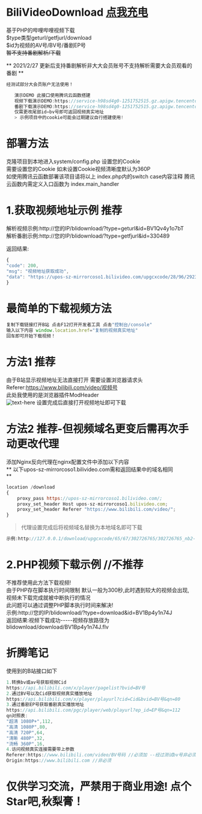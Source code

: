 # BiliVideoDownload [点我充电](http://www.aimuc.cn/)
> 
基于PHP的哔哩哔哩视频下载<br>
$type类型geturl/getfjurl/download<br>
$id为视频的AV号/BV号/番剧EP号<br>
~~暂不支持番剧解析/下载<br>~~

** 2021/2/27 更新后支持番剧解析非大大会员账号不支持解析需要大会员观看的番剧 **


```javascript
经测试部分大会员账户无法使用！

```


```javascript
   演示DEMO 此接口使用腾讯云函数搭建 
   视频下载演示DEMO:https://service-h98sd4g0-1251752515.gz.apigw.tencentcs.com/release/BiliDownload/?type=geturl&id=BV1T5411K7Wc
   番剧下载演示DEMO:https://service-h98sd4g0-1251752515.gz.apigw.tencentcs.com/release/BiliDownload/?type=getfjurl&id=330489
   仅需更改尾部id=bv号即可返回视频真实地址
   > 示例项目中的cookie可能会过期建议自行搭建使用!
```


# 部署方法
> 
克隆项目到本地进入system/config.php 设置您的Cookie<br>
需要设置您的Cookie 如未设置Cookie视频清晰度默认为360P<br>
如使用腾讯云函数部署该项目请将以上 index.php内的switch case内容注释
腾讯云函数内需定义入口函数为 index.main_handler


# 1.获取视频地址示例 推荐
>  
解析视频示例:http://您的IP/blidownload/?type=geturl&id=BV1Qv4y1o7bT<br>
解析番剧示例:http://您的IP/blidownload/?type=getfjurl&id=330489

返回结果:<br>

```javascript
{
"code": 200,
"msg": "视频地址获取成功",
"data": "https://upos-sz-mirrorcoso1.bilivideo.com/upgcxcode/28/96/292329628/292329628_nb2-1-32.flv?e=ig8euxZM2rNcNbNM7WdVhoMg7wUVhwdEto8g5X10ugNcXBlqNxHxNEVE5XREto8KqJZHUa6m5J0SqE85tZvEuENvNo8g2ENvNo8i8o859r1qXg8xNEVE5XREto8GuFGv2U7SuxI72X6fTr859r1qXg8gNEVE5XREto8z5JZC2X2gkX5L5F1eTX1jkXlsTXHeux_f2o859IB_&uipk=5&nbs=1&deadline=1614334765&gen=playurlv2&os=coso1bv&oi=3729533076&trid=f08874a409264862a24795c07d0a5cccu&platform=pc&upsig=b2ab93c04ef89db92a4fec2103cf787e&uparams=e,uipk,nbs,deadline,gen,os,oi,trid,platform&mid=0&orderid=0,3&agrr=1&logo=80000000"
}
```
# 最简单的下载视频方法

```javascript
复制下载链接打开B站 点击F12打开开发者工具 点击"控制台/console"
输入以下内容 window.location.href="复制的视频真实地址"
回车即可开始下载视频！
```

# 方法1 推荐
> 
由于B站显示视频地址无法直接打开 需要设置浏览器请求头<br>
Referer:https://www.bilibili.com/video/视频号<br>
此处我使用的是浏览器插件ModHeader<br>
![text-here](https://s3.ax1x.com/2021/02/26/yz0DJg.png)
设置完成后直接打开视频地址即可下载<br>


# 方法2 推荐-但视频域名更变后需再次手动更改代理
> 
添加Nginx反向代理在nginx配置文件中添加以下内容<br>
** 以下upos-sz-mirrorcoso1.bilivideo.com需和返回结果中的域名相同<br> **


```javascript
location /download
{
	proxy_pass https://upos-sz-mirrorcoso1.bilivideo.com/;
	proxy_set_header Host upos-sz-mirrorcoso1.bilivideo.com;
	proxy_set_header Referer "https://www.bilibili.com/video/";
}
```


> 代理设置完成后将视频域名替换为本地域名即可下载<br>

```javascript
示例:http://127.0.0.1/download/upgcxcode/65/67/302726765/302726765_nb2-1-32.flv?e=ig8euxZM2rNcNbNVhwdVhoMghwdVhwdEto8g5X10ugNcXBlqNxHxNEVE5XREto8KqJZHUa6m5J0SqE85tZvEuENvNo8g2ENvNo8i8o859r1qXg8xNEVE5XREto8GuFGv2U7SuxI72X6fTr859r1qXg8gNEVE5XREto8z5JZC2X2gkX5L5F1eTX1jkXlsTXHeux_f2o859IB_&uipk=5&nbs=1&deadline=1614356610&gen=playurlv2&os=coso1bv&oi=3729533076&trid=7e6e8c9ebf5e4289b7924b73e31ab62eu&platform=pc&upsig=e2f41b99e87deba55b261a85d9f904ac&uparams=e,uipk,nbs,deadline,gen,os,oi,trid,platform&mid=0&orderid=0,3&agrr=1&logo=80000000

```
# 2.PHP视频下载示例 //不推荐
> 
不推荐使用此方法下载视频!<br>
由于PHP存在脚本执行时间限制 默认一般为300秒,此时遇到较大的视频会出现,<br>
视频未下载完成就被中断执行的情况<br>
此问题可以通过调整PHP脚本执行时间来解决!<br>
示例:http://您的IP/blidownload/?type=download&id=BV1Bp4y1n74J<br>
返回结果:视频下载成功-----视频存放路径为 blidownload/download/BV1Bp4y1n74J.flv<br>

# 折腾笔记

使用到的B站接口如下<br>

```javascript
1.转换bv或av号获取视频Cid
https://api.bilibili.com/x/player/pagelist?bvid=BV号
2.通过BV号以及Cid获取视频真实播放地址
https://api.bilibili.com/x/player/playurl?cid=Cid&bvid=BV号&qn=80
3.通过番剧EP号获取番剧真实播放地址
https://api.bilibili.com/pgc/player/web/playurl?ep_id=EP号&qn=112
qn对照表:
"超清 1080P+",112,
"高清 1080P",80,
"高清 720P",64,
"清晰 480P",32,
"流畅 360P",16,
4.访问视频真实连接需要带上参数
Referer:https://www.bilibili.com/video/BV号码 //必须加 --经过测试bv号非必须
Origin:https://www.bilibili.com //非必须
```

# 仅供学习交流，严禁用于商业用途! 点个Star吧,秋梨膏！

